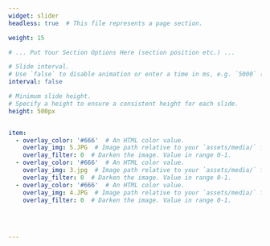 ```yaml
---
widget: slider
headless: true  # This file represents a page section.

weight: 15

# ... Put Your Section Options Here (section position etc.) ...

# Slide interval.
# Use `false` to disable animation or enter a time in ms, e.g. `5000` (5s).
interval: false

# Minimum slide height.
# Specify a height to ensure a consistent height for each slide.
height: 500px


item:
  - overlay_color: '#666'  # An HTML color value.
    overlay_img: 5.JPG  # Image path relative to your `assets/media/` folder
    overlay_filter: 0  # Darken the image. Value in range 0-1. 
  - overlay_color: '#666'  # An HTML color value.
    overlay_img: 3.jpg  # Image path relative to your `assets/media/` folder
    overlay_filter: 0  # Darken the image. Value in range 0-1. 
  - overlay_color: '#666'  # An HTML color value.
    overlay_img: 4.JPG  # Image path relative to your `assets/media/` folder
    overlay_filter: 0  # Darken the image. Value in range 0-1.

 
    
  
---
```

